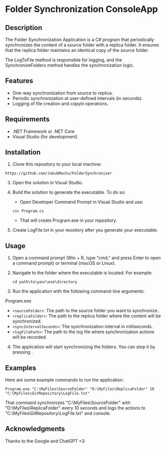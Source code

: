 # Folder Synchronization ConsoleApp

## Description

The Folder Synchronization Application is a C# program that periodically synchronizes the content of a source folder with a replica folder. It ensures that the replica folder maintains an identical copy of the source folder.

The LogToFile method is responsible for logging, and the SynchronizeFolders method handles the synchronization logic. 

## Features

- One-way synchronization from source to replica.
- Periodic synchronization at user-defined intervals (in seconds).
- Logging of file creation and copyin operations.

## Requirements

- .NET Framework or .NET Core
- Visual Studio (for development)

## Installation

1. Clone this repository to your local machine:
```
https://github.com/JakubMachu/FolderSynchronizer
```

3. Open the solution in Visual Studio.

4. Build the solution to generate the executable.
   To do so:
   - Open Developer Command Prompt in Visual Studio and use:
    ```
   csc Program.cs
    ```
    - That will create Program.exe in your repository.
5. Create LogFile.txt in your reository after you generate your executable.
   
## Usage

1. Open a command prompt (Win + R, type "cmd," and press Enter to open a command prompt) or terminal (macOS or Linux).

2. Navigate to the folder where the executable is located.
   For example:
   ```
   cd path\to\your\exe\directory
   ```

4. Run the application with the following command-line arguments:

Program.exe <sourceFolder> <replicaFolder> <syncIntervalSeconds> <logFilePath>

- `<sourceFolder>`: The path to the source folder you want to synchronize.
- `<replicaFolder>`: The path to the replica folder where the content will be synchronized.
- `<syncIntervalSeconds>`: The synchronization interval in milliseconds.
- `<logFilePath>`: The path to the log file where synchronization actions will be recorded.

4. The application will start synchronizing the folders. You can stop it by pressing <ENTER>.

## Examples

Here are some example commands to run the application:

```
Program.exe "C:\MyFiles\SourceFolder" "D:\MyFiles\ReplicaFolder" 10 "C:\MyFiles\GitRepository\LogFile.txt"
```
That command synchronizes "C:\MyFiles\SourceFolder"  with "D:\MyFiles\ReplicaFolder" every 10 seconds and logs the actions to "C:\MyFiles\GitRepository\LogFile.txt" and console.

## Acknowledgments
Thanks to the Google and ChatGPT <3
